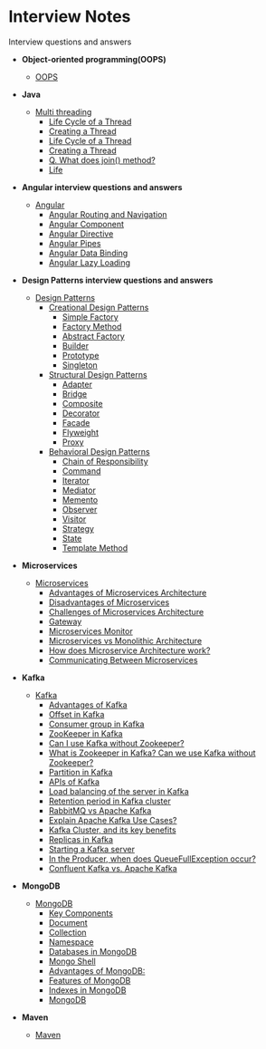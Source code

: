 # Interview Notes

Interview questions and answers

- **Object-oriented programming(OOPS)**
  - [OOPS](https://github.com/sunilsoni/interview-notes/blob/main/oop/oop.md)
- **Java**
  - [Multi threading](https://github.com/sunilsoni/interview-notes/blob/main/Java/multi-threading/multi-threading.md#multi-threading)
    - [Life Cycle of a Thread](https://github.com/sunilsoni/interview-notes/blob/main/Java/multi-threading/multi-threading.md#life-cycle-of-a-thread)
    - [Creating a Thread](https://github.com/sunilsoni/interview-notes/blob/main/Java/multi-threading/multi-threading.md#creating-a-thread)
    - [Life Cycle of a Thread](https://github.com/sunilsoni/interview-notes/blob/main/Java/multi-threading/multi-threading.md#life-cycle-of-a-thread)
    - [Creating a Thread](https://github.com/sunilsoni/interview-notes/blob/main/Java/multi-threading/multi-threading.md#creating-a-thread)
    - [Q. What does join() method?](https://github.com/sunilsoni/interview-notes/blob/main/Java/multi-threading/multi-threading.md#q-what-does-join-method)
    - [Life](https)


- **Angular interview questions and answers**
  - [Angular](https://github.com/sunilsoni/interview-notes/blob/main/angular/Angular.md)
    - [Angular Routing and Navigation](https://github.com/sunilsoni/interview-notes/blob/main/angular/angular-routing.md#1-angular-routing-and-navigation)
    - [Angular Component](https://github.com/sunilsoni/interview-notes/blob/main/angular/angular-components.md)
    - [Angular Directive](https://github.com/sunilsoni/interview-notes/blob/main/angular/angular-directive.md)
    - [Angular Pipes](https://github.com/sunilsoni/interview-notes/blob/main/angular/angular-pipes.md)
    - [Angular Data Binding](https://github.com/sunilsoni/interview-notes/blob/main/angular/angular-data-binding.md)
    - [Angular Lazy Loading](https://github.com/sunilsoni/interview-notes/blob/main/angular/angular-lazy-loading.md)
  
- **Design Patterns interview questions and answers**
  - [Design Patterns](https://github.com/sunilsoni/interview-notes/blob/main/design-pattern/design-pattern.md)
    - [Creational Design Patterns](https://github.com/sunilsoni/interview-notes/blob/main/design-pattern/creational-design-pattern.md)
      * [Simple Factory](https://github.com/sunilsoni/interview-notes/blob/main/design-pattern/creational-design-pattern.md#-simple-factory)
      * [Factory Method](https://github.com/sunilsoni/interview-notes/blob/main/design-pattern/creational-design-pattern.md#-factory-method)
      * [Abstract Factory](https://github.com/sunilsoni/interview-notes/blob/main/design-pattern/creational-design-pattern.md#-abstract-factory)
      * [Builder](https://github.com/sunilsoni/interview-notes/blob/main/design-pattern/creational-design-pattern.md#-builder)
      * [Prototype](https://github.com/sunilsoni/interview-notes/blob/main/design-pattern/creational-design-pattern.md#-prototype)
      * [Singleton](https://github.com/sunilsoni/interview-notes/blob/main/design-pattern/creational-design-pattern.md#-singleton)
    - [Structural Design Patterns](https://github.com/sunilsoni/interview-notes/blob/main/design-pattern/structural-design-pattern.md)
      * [Adapter](https://github.com/sunilsoni/interview-notes/blob/main/design-pattern/structural-design-pattern.md#-adapter)
      * [Bridge](https://github.com/sunilsoni/interview-notes/blob/main/design-pattern/structural-design-pattern.md#-bridge)
      * [Composite](https://github.com/sunilsoni/interview-notes/blob/main/design-pattern/structural-design-pattern.md#-composite)
      * [Decorator](https://github.com/sunilsoni/interview-notes/blob/main/design-pattern/structural-design-pattern.md#-decorator)
      * [Facade](https://github.com/sunilsoni/interview-notes/blob/main/design-pattern/structural-design-pattern.md#-facade)
      * [Flyweight](https://github.com/sunilsoni/interview-notes/blob/main/design-pattern/structural-design-pattern.md#-flyweight)
      * [Proxy](https://github.com/sunilsoni/interview-notes/blob/main/design-pattern/structural-design-pattern.md#-proxy)
    - [Behavioral Design Patterns](https://github.com/sunilsoni/interview-notes/blob/main/design-pattern/behavioral-design-pattern.md)
      * [Chain of Responsibility](https://github.com/sunilsoni/interview-notes/blob/main/design-pattern/behavioral-design-pattern.md#-chain-of-responsibility)
      * [Command](https://github.com/sunilsoni/interview-notes/blob/main/design-pattern/behavioral-design-pattern.md##-command)
      * [Iterator](https://github.com/sunilsoni/interview-notes/blob/main/design-pattern/behavioral-design-pattern.md##-iterator)
      * [Mediator](https://github.com/sunilsoni/interview-notes/blob/main/design-pattern/behavioral-design-pattern.md##-mediator)
      * [Memento](https://github.com/sunilsoni/interview-notes/blob/main/design-pattern/behavioral-design-pattern.md##-memento)
      * [Observer](https://github.com/sunilsoni/interview-notes/blob/main/design-pattern/behavioral-design-pattern.md##-observer)
      * [Visitor](https://github.com/sunilsoni/interview-notes/blob/main/design-pattern/behavioral-design-pattern.md##-visitor)
      * [Strategy](https://github.com/sunilsoni/interview-notes/blob/main/design-pattern/behavioral-design-pattern.md##-strategy)
      * [State](https://github.com/sunilsoni/interview-notes/blob/main/design-pattern/behavioral-design-pattern.md##-state)
      * [Template Method](https://github.com/sunilsoni/interview-notes/blob/main/design-pattern/behavioral-design-pattern.md##-template-method)


- **Microservices**
  - [Microservices](https://github.com/sunilsoni/interview-notes/blob/main/micro-services/micro-services.md)
    * [Advantages of Microservices Architecture](https://github.com/sunilsoni/interview-notes/blob/main/micro-services/micro-services.md#advantages-of-microservices-architecture)
    * [Disadvantages of Microservices](https://github.com/sunilsoni/interview-notes/blob/main/micro-services/micro-services.md#disadvantages-of-microservices)
    * [Challenges of Microservices Architecture](https://github.com/sunilsoni/interview-notes/blob/main/micro-services/micro-services.md#challenges-of-microservices-architecture)
    * [Gateway](https://github.com/sunilsoni/interview-notes/blob/main/micro-services/micro-services.md#gateway)
    * [Microservices Monitor](https://github.com/sunilsoni/interview-notes/blob/main/micro-services/micro-services.md#microservices-monitor)
    * [Microservices vs Monolithic Architecture](https://github.com/sunilsoni/interview-notes/blob/main/micro-services/micro-services.md#microservices-vs-monolithic-architecture)
    * [How does Microservice Architecture work?](https://github.com/sunilsoni/interview-notes/blob/main/micro-services/micro-services.md#how-does-microservice-architecture-work)
    * [Communicating Between Microservices](https://github.com/sunilsoni/interview-notes/blob/main/micro-services/micro-services.md#communicating-between-microservices)


- **Kafka**
  - [Kafka](https://github.com/sunilsoni/interview-notes/blob/main/kafka/kafka.md)
    * [Advantages of Kafka](https://github.com/sunilsoni/interview-notes/blob/main/kafka/kafka.md#advantages-of-kafka)
    * [Offset in Kafka](https://github.com/sunilsoni/interview-notes/blob/main/kafka/kafka.md#offset-in-kafka)
    * [Consumer group in Kafka](https://github.com/sunilsoni/interview-notes/blob/main/kafka/kafka.md#consumer-group-in-kafka)
    * [ZooKeeper in Kafka](https://github.com/sunilsoni/interview-notes/blob/main/kafka/kafka.md#zookeeper-in-kafka)
    * [Can I use Kafka without Zookeeper?](https://github.com/sunilsoni/interview-notes/blob/main/kafka/kafka.md#can-i-use-kafka-without-zookeeper)
    * [What is Zookeeper in Kafka? Can we use Kafka without Zookeeper?](https://github.com/sunilsoni/interview-notes/blob/main/kafka/kafka.md#what-is-zookeeper-in-kafka-can-we-use-kafka-without-zookeeper)
    * [Partition in Kafka](https://github.com/sunilsoni/interview-notes/blob/main/kafka/kafka.md#partition-in-kafka)
    * [APIs of Kafka](https://github.com/sunilsoni/interview-notes/blob/main/kafka/kafka.md#apis-of-kafka)
    * [Load balancing of the server in Kafka](https://github.com/sunilsoni/interview-notes/blob/main/kafka/kafka.md#load-balancing-of-the-server-in-kafka)
    * [Retention period in Kafka cluster](https://github.com/sunilsoni/interview-notes/blob/main/kafka/kafka.md#retention-period-in-kafka-cluster)
    * [RabbitMQ vs Apache Kafka](https://github.com/sunilsoni/interview-notes/blob/main/kafka/kafka.md#rabbitmq-vs-apache-kafka)
    * [Explain Apache Kafka Use Cases?](https://github.com/sunilsoni/interview-notes/blob/main/kafka/kafka.md#explain-apache-kafka-use-cases)
    * [Kafka Cluster, and its key benefits](https://github.com/sunilsoni/interview-notes/blob/main/kafka/kafka.md#kafka-cluster-and-its-key-benefits)
    * [Replicas in Kafka](https://github.com/sunilsoni/interview-notes/blob/main/kafka/kafka.md#replicas-in-kafka)
    * [Starting a Kafka server](https://github.com/sunilsoni/interview-notes/blob/main/kafka/kafka.md#starting-a-kafka-server)
    * [In the Producer, when does QueueFullException occur?](https://github.com/sunilsoni/interview-notes/blob/main/kafka/kafka.md#in-the-producer-when-does-queuefullexception-occur)
    * [Confluent Kafka vs. Apache Kafka](https://github.com/sunilsoni/interview-notes/blob/main/kafka/kafka.md#Confluent-Kafka-vs-Apache-Kafka)

- **MongoDB**
  - [MongoDB](https://github.com/sunilsoni/interview-notes/blob/main/mongo-db/mongo-db.md#mongodb)
    *  [Key Components](https://github.com/sunilsoni/interview-notes/blob/main/mongo-db/mongo-db.md#key-components)
    *  [Document](https://github.com/sunilsoni/interview-notes/blob/main/mongo-db/mongo-db.md#document)
    *  [Collection](https://github.com/sunilsoni/interview-notes/blob/main/mongo-db/mongo-db.md#collection)
    *  [Namespace](https://github.com/sunilsoni/interview-notes/blob/main/mongo-db/mongo-db.md#namespace)
    *  [Databases in MongoDB](https://github.com/sunilsoni/interview-notes/blob/main/mongo-db/mongo-db.md#databases-in-mongodb)
    *  [Mongo Shell](https://github.com/sunilsoni/interview-notes/blob/main/mongo-db/mongo-db.md#mongo-shell)
    *  [Advantages of MongoDB:](https://github.com/sunilsoni/interview-notes/blob/main/mongo-db/mongo-db.md#advantages-of-mongodb)
    *  [Features of MongoDB](https://github.com/sunilsoni/interview-notes/blob/main/mongo-db/mongo-db.md#features-of-mongodb)
    *  [Indexes in MongoDB](https://github.com/sunilsoni/interview-notes/blob/main/mongo-db/mongo-db.md#indexes-in-mongodb)
    *  [MongoDB](https)
  
- **Maven**
  - [Maven](https://github.com/sunilsoni/interview-notes/blob/main/maven/maven.md#Maven)

